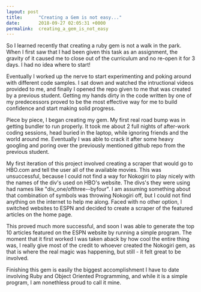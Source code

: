 ```yaml
---
layout: post
title:      "Creating a Gem is not easy..."
date:       2018-09-27 02:05:31 +0000
permalink:  creating_a_gem_is_not_easy
---
```



So I learned recently that creating a ruby gem is not a walk in the park. When I first saw that I had been given this task as an assignment, the gravity of it caused me to close out of the curriculum and no re-open it for 3 days. I had no idea where to start!

Eventually I worked up the nerve to start experimenting and poking around with different code samples. I sat down and watched the intructional videos provided to me, and finally I opened the repo given to me that was created by a previous student. Getting my hands dirty in the code written by one of my predecessors proved to be the most effective way for me to build confidence and start making solid progress.

Piece by piece, I began creating my gem. My first real road bump was in getting bundler to run properly. It took me about 2 full nights of after-work coding sessions, head buried in the laptop, while ignoring friends and the world around me. Eventually I was able to crack it after some heavy googling and poring over the previously mentioned github repo from the previous student.

My first iteration of this project involved creating a scraper that would go to HBO.com and tell the user all of the available movies. This was unsuccessful, because I could not find a way for Nokogiri to play nicely with the names of the div's used on HBO's website. The divs's they were using had names like "div_one/ofthree--byfour". I am assuming something about that combination of symbols was throwing Nokogiri off, but I could not find anything on the internet to help me along. Faced with no other option, I switched websites to ESPN and decided to create a scraper of the featured articles on the home page.

This proved much more successful, and soon I was able to generate the top 10 articles featured on the ESPN website by running a simple program. The moment that it first worked I was taken aback by how cool the entire thing was, I really give most of the credit to whoever created the Nokogiri gem, as that is where the real magic was happening, but still - it felt great to be involved.

Finishing this gem is easily the biggest accomplishment I have to date involving Ruby and Object Oriented Programming, and while it is a simple program, I am nonethless proud to call it mine.
